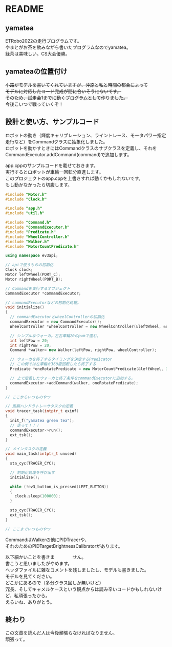 # README

## yamatea
ETRobo2022の走行プログラムです。  
やまとがお茶を飲みながら書いたプログラムなのでyamatea。  
緑茶は美味しい。CS大会優勝。  

## yamateaの位置付け
~~小路がモデルを書いてくれていますが、沖原と私と時間の都合によって~~  
~~モデルに対応したコード完成が間に合いそうにないです。~~  
~~そのため、試走会1までに動くプログラムとして作りました。~~  
今後こいつで戦っていくぞ！  

## 設計と使い方、サンプルコード
ロボットの動き（輝度キャリブレーション、ライントレース、モータパワー指定走行など）をCommandクラスに抽象化しました。  
ロボットを動かすときにはCommandクラスのサブクラスを定義し、それをCommandExecutor.addCommand(command)で追加します。  

app.cppのサンプルコードを載せておきます。  
実行するとロボットが車輪一回転分直進します。  
このプロジェクトのapp.cppを上書きすれば動くかもしれないです。  
もし動かなかったら切腹します。  

```c++:app.cpp
#include "Motor.h"
#include "Clock.h"

#include "app.h"
#include "util.h"

#include "Command.h"
#include "CommandExecutor.h"
#include "Predicate.h"
#include "WheelController.h"
#include "Walker.h"
#include "MotorCountPredicate.h"

using namespace ev3api;

// apiで使うものの初期化
Clock clock;
Motor leftWheel(PORT_C);
Motor rightWheel(PORT_B);

// Commandを実行するオブジェクト
CommandExecutor *commandExecutor;

// commandExecutorなどの初期化処理。
void initialize()
{
  // commandExecutorとwheelControllerの初期化
  commandExecutor = new CommandExecutor();
  WheelController *wheelController = new WheelController(&leftWheel, &rightWheel);

  // シンプルなウォーカ。左右車輪20のpwmで進む。
  int leftPow = 20;
  int rightPow = 20;
  Command *walker= new Walker(leftPow, rightPow, wheelController);

  // ウォーカを終了するタイミングを決定するPredicator
  // この例では左車輪が360度回転したら終了する
  Predicate *oneRotatePredicate = new MotorCountPredicate(&leftWheel, 360);

  // 上で定義したウォーカと終了条件をcommandExecutorに追加する。
  commandExecutor->addCommand(walker, oneRotatePredicate);
}

// ここからいつものやつ

// 周期ハンドラトレーサタスクの定義
void tracer_task(intptr_t exinf)
{
  init_f("yamatea green tea");
  // 走って！！！
  commandExecutor->run();
  ext_tsk();
}

// メインタスクの定義
void main_task(intptr_t unused)
{
  sta_cyc(TRACER_CYC);

  // 初期化処理を呼び出す
  initialize();

  while (!ev3_button_is_pressed(LEFT_BUTTON))
  {
    clock.sleep(100000);
  }

  stp_cyc(TRACER_CYC);
  ext_tsk();
}

// ここまでいつものやつ
```
CommandはWalkerの他にPIDTracerや、  
それのためのPIDTargetBrightnessCalibratorがあります。  

以下細かいことを書きま　　　　せん。  
書こうと思いましたがやめます。  
ヘッダファイルに雑なコメントを残しましたし、モデルも書きました。  
モデルを見てください。  
どこかにあるので（多分クラス図しか無いけど）  
冗長、そしてキャメルケースという観点からは読み辛いコードかもしれないけど、私頑張ったから。  
えらいね、ありがとう。  

## 終わり
この文章を読んだ人は今後頑張らなければなりません。  
頑張って。  
